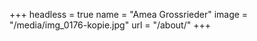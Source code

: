 +++
headless = true
name = "Amea Grossrieder"
image = "/media/img_0176-kopie.jpg"
url = "/about/"
+++
